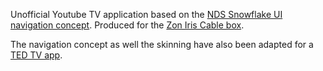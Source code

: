 Unofficial Youtube TV application based on the <a href="/projects/06_snowflake/">NDS Snowflake UI navigation concept</a>. Produced for the <a href="/projects/04_zon/">Zon Iris Cable box</a>.

The navigation concept as well the skinning have also been adapted for a <a href="http://www.zon.pt/tv/iris/apps/Pages/Apps.aspx" target="_blank">TED TV app</a>.